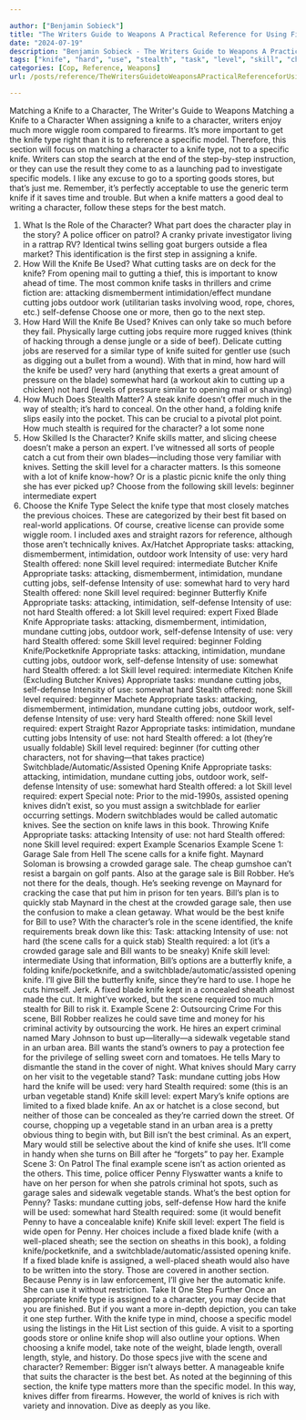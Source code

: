 ```yaml
---

author: ["Benjamin Sobieck"]
title: "The Writers Guide to Weapons A Practical Reference for Using Firearms and Knives in Fiction - N55876"
date: "2024-07-19"
description: "Benjamin Sobieck - The Writers Guide to Weapons A Practical Reference for Using Firearms and Knives in Fiction"
tags: ["knife", "hard", "use", "stealth", "task", "level", "skill", "character", "cutting", "required", "job", "appropriate", "intensity", "bill", "attacking", "mundane", "expert", "offered", "scene", "type", "intimidation", "work", "blade", "lot", "stand"]
categories: [Cop, Reference, Weapons]
url: /posts/reference/TheWritersGuidetoWeaponsAPracticalReferenceforUsingFirearmsandKnivesinFiction-n55876

---
```



Matching a Knife to a Character, The Writer's Guide to Weapons
Matching a Knife to a Character
When assigning a knife to a character, writers enjoy much more wiggle room compared to firearms. It’s more important to get the knife type right than it is to reference a specific model.
Therefore, this section will focus on matching a character to a knife type, not to a specific knife. Writers can stop the search at the end of the step-by-step instruction, or they can use the result they come to as a launching pad to investigate specific models. I like any excuse to go to a sporting goods stores, but that’s just me.
Remember, it’s perfectly acceptable to use the generic term knife if it saves time and trouble. But when a knife matters a good deal to writing a character, follow these steps for the best match.
1. What Is the Role of the Character?
What part does the character play in the story? A police officer on patrol? A cranky private investigator living in a rattrap RV? Identical twins selling goat burgers outside a flea market? This identification is the first step in assigning a knife.
2. How Will the Knife Be Used?
What cutting tasks are on deck for the knife? From opening mail to gutting a thief, this is important to know ahead of time.
The most common knife tasks in thrillers and crime fiction are:
attacking
dismemberment
intimidation/effect
mundane cutting jobs
outdoor work (utilitarian tasks involving wood, rope, chores, etc.)
self-defense
Choose one or more, then go to the next step.
3. How Hard Will the Knife Be Used?
Knives can only take so much before they fail. Physically large cutting jobs require more rugged knives (think of hacking through a dense jungle or a side of beef). Delicate cutting jobs are reserved for a similar type of knife suited for gentler use (such as digging out a bullet from a wound).
With that in mind, how hard will the knife be used?
very hard (anything that exerts a great amount of pressure on the blade)
somewhat hard (a workout akin to cutting up a chicken)
not hard (levels of pressure similar to opening mail or shaving)
4. How Much Does Stealth Matter?
A steak knife doesn’t offer much in the way of stealth; it’s hard to conceal. On the other hand, a folding knife slips easily into the pocket. This can be crucial to a pivotal plot point.
How much stealth is required for the character?
a lot
some
none
5. How Skilled Is the Character?
Knife skills matter, and slicing cheese doesn’t make a person an expert. I’ve witnessed all sorts of people catch a cut from their own blades—including those very familiar with knives.
Setting the skill level for a character matters. Is this someone with a lot of knife know-how? Or is a plastic picnic knife the only thing she has ever picked up? Choose from the following skill levels:
beginner
intermediate
expert
6. Choose the Knife Type
Select the knife type that most closely matches the previous choices. These are categorized by their best fit based on real-world applications. Of course, creative license can provide some wiggle room. I included axes and straight razors for reference, although those aren’t technically knives.
Ax/Hatchet
Appropriate tasks: attacking, dismemberment, intimidation, outdoor work
Intensity of use: very hard
Stealth offered: none
Skill level required: intermediate
Butcher Knife
Appropriate tasks: attacking, dismemberment, intimidation, mundane cutting jobs, self-defense
Intensity of use: somewhat hard to very hard
Stealth offered: none
Skill level required: beginner
Butterfly Knife
Appropriate tasks: attacking, intimidation, self-defense
Intensity of use: not hard
Stealth offered: a lot
Skill level required: expert
Fixed Blade Knife
Appropriate tasks: attacking, dismemberment, intimidation, mundane cutting jobs, outdoor work, self-defense
Intensity of use: very hard
Stealth offered: some
Skill level required: beginner
Folding Knife/Pocketknife
Appropriate tasks: attacking, intimidation, mundane cutting jobs, outdoor work, self-defense
Intensity of use: somewhat hard
Stealth offered: a lot
Skill level required: intermediate
Kitchen Knife (Excluding Butcher Knives)
Appropriate tasks: mundane cutting jobs, self-defense
Intensity of use: somewhat hard
Stealth offered: none
Skill level required: beginner
Machete
Appropriate tasks: attacking, dismemberment, intimidation, mundane cutting jobs, outdoor work, self-defense
Intensity of use: very hard
Stealth offered: none
Skill level required: expert
Straight Razor
Appropriate tasks: intimidation, mundane cutting jobs
Intensity of use: not hard
Stealth offered: a lot (they’re usually foldable)
Skill level required: beginner (for cutting other characters, not for shaving—that takes practice)
Switchblade/Automatic/Assisted Opening Knife
Appropriate tasks: attacking, intimidation, mundane cutting jobs, outdoor work, self-defense
Intensity of use: somewhat hard
Stealth offered: a lot
Skill level required: expert
Special note: Prior to the mid-1990s, assisted opening knives didn’t exist, so you must assign a switchblade for earlier occurring settings. Modern switchblades would be called automatic knives. See the section on knife laws in this book.
Throwing Knife
Appropriate tasks: attacking
Intensity of use: not hard
Stealth offered: none
Skill level required: expert
Example Scenarios
Example Scene 1: Garage Sale from Hell
The scene calls for a knife fight. Maynard Soloman is browsing a crowded garage sale. The cheap gumshoe can’t resist a bargain on golf pants.
Also at the garage sale is Bill Robber. He’s not there for the deals, though. He’s seeking revenge on Maynard for cracking the case that put him in prison for ten years. Bill’s plan is to quickly stab Maynard in the chest at the crowded garage sale, then use the confusion to make a clean getaway.
What would be the best knife for Bill to use? With the character’s role in the scene identified, the knife requirements break down like this:
Task: attacking
Intensity of use: not hard (the scene calls for a quick stab)
Stealth required: a lot (it’s a crowded garage sale and Bill wants to be sneaky)
Knife skill level: intermediate
Using that information, Bill’s options are a butterfly knife, a folding knife/pocketknife, and a switchblade/automatic/assisted opening knife. I’ll give Bill the butterfly knife, since they’re hard to use. I hope he cuts himself. Jerk.
A fixed blade knife kept in a concealed sheath almost made the cut. It might’ve worked, but the scene required too much stealth for Bill to risk it.
Example Scene 2: Outsourcing Crime
For this scene, Bill Robber realizes he could save time and money for his criminal activity by outsourcing the work. He hires an expert criminal named Mary Johnson to bust up—literally—a sidewalk vegetable stand in an urban area. Bill wants the stand’s owners to pay a protection fee for the privilege of selling sweet corn and tomatoes. He tells Mary to dismantle the stand in the cover of night.
What knives should Mary carry on her visit to the vegetable stand?
Task: mundane cutting jobs
How hard the knife will be used: very hard
Stealth required: some (this is an urban vegetable stand)
Knife skill level: expert
Mary’s knife options are limited to a fixed blade knife. An ax or hatchet is a close second, but neither of those can be concealed as they’re carried down the street. Of course, chopping up a vegetable stand in an urban area is a pretty obvious thing to begin with, but Bill isn’t the best criminal. As an expert, Mary would still be selective about the kind of knife she uses. It’ll come in handy when she turns on Bill after he “forgets” to pay her.
Example Scene 3: On Patrol
The final example scene isn’t as action oriented as the others. This time, police officer Penny Flyswatter wants a knife to have on her person for when she patrols criminal hot spots, such as garage sales and sidewalk vegetable stands.
What’s the best option for Penny?
Tasks: mundane cutting jobs, self-defense
How hard the knife will be used: somewhat hard
Stealth required: some (it would benefit Penny to have a concealable knife)
Knife skill level: expert
The field is wide open for Penny. Her choices include a fixed blade knife (with a well-placed sheath; see the section on sheaths in this book), a folding knife/pocketknife, and a switchblade/automatic/assisted opening knife. If a fixed blade knife is assigned, a well-placed sheath would also have to be written into the story. Those are covered in another section.
Because Penny is in law enforcement, I’ll give her the automatic knife. She can use it without restriction.
Take It One Step Further
Once an appropriate knife type is assigned to a character, you may decide that you are finished. But if you want a more in-depth depiction, you can take it one step further.
With the knife type in mind, choose a specific model using the listings in the Hit List section of this guide. A visit to a sporting goods store or online knife shop will also outline your options.
When choosing a knife model, take note of the weight, blade length, overall length, style, and history. Do those specs jive with the scene and character? Remember: Bigger isn’t always better. A manageable knife that suits the character is the best bet.
As noted at the beginning of this section, the knife type matters more than the specific model. In this way, knives differ from firearms. However, the world of knives is rich with variety and innovation. Dive as deeply as you like.
